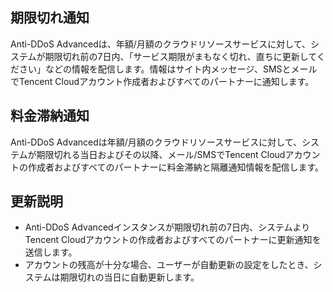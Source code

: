 [//]: # (chinagitpath:XXXXX)

## 期限切れ通知
Anti-DDoS Advancedは、年額/月額のクラウドリソースサービスに対して、システムが期限切れ前の7日内、「サービス期限がまもなく切れ、直ちに更新してください」などの情報を配信します。情報はサイト内メッセージ、SMSとメールでTencent Cloudアカウント作成者およびすべてのパートナーに通知します。

## 料金滞納通知
Anti-DDoS Advancedは年額/月額のクラウドリソースサービスに対して、システムが期限切れる当日およびその以降、メール/SMSでTencent Cloudアカウントの作成者およびすべてのパートナーに料金滞納と隔離通知情報を配信します。

## 更新説明
- Anti-DDoS Advancedインスタンスが期限切れ前の7日内、システムよりTencent Cloudアカウントの作成者およびすべてのパートナーに更新通知を送信します。
- アカウントの残高が十分な場合、ユーザーが自動更新の設定をしたとき、システムは期限切れの当日に自動更新します。


